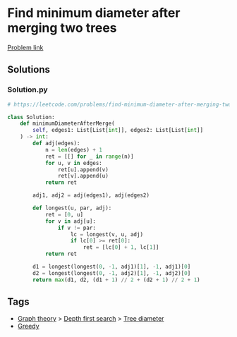 # Find minimum diameter after merging two trees

[Problem link](https://leetcode.com/problems/find-minimum-diameter-after-merging-two-trees/)

## Solutions


### Solution.py
```py
# https://leetcode.com/problems/find-minimum-diameter-after-merging-two-trees/

class Solution:
    def minimumDiameterAfterMerge(
        self, edges1: List[List[int]], edges2: List[List[int]]
    ) -> int:
        def adj(edges):
            n = len(edges) + 1
            ret = [[] for _ in range(n)]
            for u, v in edges:
                ret[u].append(v)
                ret[v].append(u)
            return ret

        adj1, adj2 = adj(edges1), adj(edges2)

        def longest(u, par, adj):
            ret = [0, u]
            for v in adj[u]:
                if v != par:
                    lc = longest(v, u, adj)
                    if lc[0] >= ret[0]:
                        ret = [lc[0] + 1, lc[1]]
            return ret

        d1 = longest(longest(0, -1, adj1)[1], -1, adj1)[0]
        d2 = longest(longest(0, -1, adj2)[1], -1, adj2)[0]
        return max(d1, d2, (d1 + 1) // 2 + (d2 + 1) // 2 + 1)
```
## Tags

* [Graph theory](/README.md#Graph_theory) > [Depth first search](/README.md#Graph_theory-Depth_first_search) > [Tree diameter](/README.md#Graph_theory-Depth_first_search-Tree_diameter)
* [Greedy](/README.md#Greedy)
